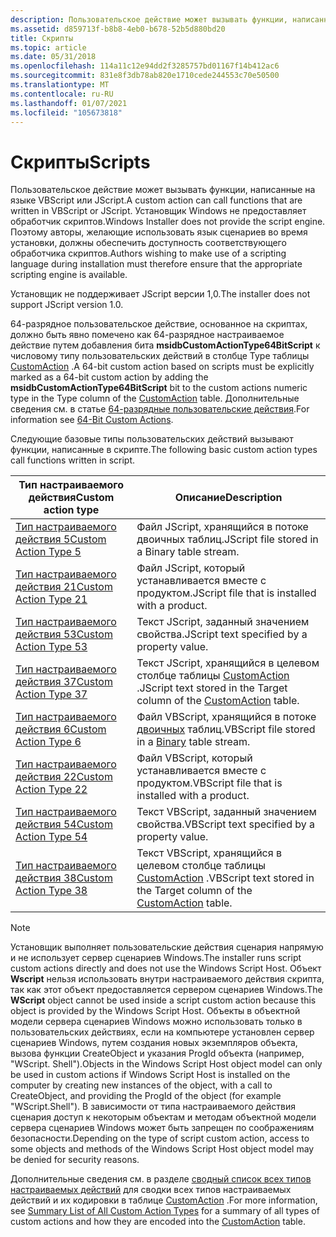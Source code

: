 ```yaml
---
description: Пользовательское действие может вызывать функции, написанные на языке VBScript или JScript.
ms.assetid: d859713f-b8b8-4eb0-b678-52b5d880bd20
title: Скрипты
ms.topic: article
ms.date: 05/31/2018
ms.openlocfilehash: 114a11c12e94dd2f3285757bd01167f14b412ac6
ms.sourcegitcommit: 831e8f3db78ab820e1710cede244553c70e50500
ms.translationtype: MT
ms.contentlocale: ru-RU
ms.lasthandoff: 01/07/2021
ms.locfileid: "105673818"
---
```

# <a name="scripts"></a><span data-ttu-id="a4c6c-103">Скрипты</span><span class="sxs-lookup"><span data-stu-id="a4c6c-103">Scripts</span></span>

<span data-ttu-id="a4c6c-104">Пользовательское действие может вызывать функции, написанные на языке VBScript или JScript.</span><span class="sxs-lookup"><span data-stu-id="a4c6c-104">A custom action can call functions that are written in VBScript or JScript.</span></span> <span data-ttu-id="a4c6c-105">Установщик Windows не предоставляет обработчик скриптов.</span><span class="sxs-lookup"><span data-stu-id="a4c6c-105">Windows Installer does not provide the script engine.</span></span> <span data-ttu-id="a4c6c-106">Поэтому авторы, желающие использовать язык сценариев во время установки, должны обеспечить доступность соответствующего обработчика скриптов.</span><span class="sxs-lookup"><span data-stu-id="a4c6c-106">Authors wishing to make use of a scripting language during installation must therefore ensure that the appropriate scripting engine is available.</span></span>

<span data-ttu-id="a4c6c-107">Установщик не поддерживает JScript версии 1,0.</span><span class="sxs-lookup"><span data-stu-id="a4c6c-107">The installer does not support JScript version 1.0.</span></span>

<span data-ttu-id="a4c6c-108">64-разрядное пользовательское действие, основанное на скриптах, должно быть явно помечено как 64-разрядное настраиваемое действие путем добавления бита **msidbCustomActionType64BitScript** к числовому типу пользовательских действий в столбце Type таблицы [CustomAction](customaction-table.md) .</span><span class="sxs-lookup"><span data-stu-id="a4c6c-108">A 64-bit custom action based on scripts must be explicitly marked as a 64-bit custom action by adding the **msidbCustomActionType64BitScript** bit to the custom actions numeric type in the Type column of the [CustomAction](customaction-table.md) table.</span></span> <span data-ttu-id="a4c6c-109">Дополнительные сведения см. в статье [64-разрядные пользовательские действия](64-bit-custom-actions.md).</span><span class="sxs-lookup"><span data-stu-id="a4c6c-109">For information see [64-Bit Custom Actions](64-bit-custom-actions.md).</span></span>

<span data-ttu-id="a4c6c-110">Следующие базовые типы пользовательских действий вызывают функции, написанные в скрипте.</span><span class="sxs-lookup"><span data-stu-id="a4c6c-110">The following basic custom action types call functions written in script.</span></span>



| <span data-ttu-id="a4c6c-111">Тип настраиваемого действия</span><span class="sxs-lookup"><span data-stu-id="a4c6c-111">Custom action type</span></span>                                 | <span data-ttu-id="a4c6c-112">Описание</span><span class="sxs-lookup"><span data-stu-id="a4c6c-112">Description</span></span>                                                                                    |
|----------------------------------------------------|------------------------------------------------------------------------------------------------|
| [<span data-ttu-id="a4c6c-113">Тип настраиваемого действия 5</span><span class="sxs-lookup"><span data-stu-id="a4c6c-113">Custom Action Type 5</span></span>](custom-action-type-5.md)   | <span data-ttu-id="a4c6c-114">Файл JScript, хранящийся в потоке двоичных таблиц.</span><span class="sxs-lookup"><span data-stu-id="a4c6c-114">JScript file stored in a Binary table stream.</span></span>                                                  |
| [<span data-ttu-id="a4c6c-115">Тип настраиваемого действия 21</span><span class="sxs-lookup"><span data-stu-id="a4c6c-115">Custom Action Type 21</span></span>](custom-action-type-21.md) | <span data-ttu-id="a4c6c-116">Файл JScript, который устанавливается вместе с продуктом.</span><span class="sxs-lookup"><span data-stu-id="a4c6c-116">JScript file that is installed with a product.</span></span>                                                 |
| [<span data-ttu-id="a4c6c-117">Тип настраиваемого действия 53</span><span class="sxs-lookup"><span data-stu-id="a4c6c-117">Custom Action Type 53</span></span>](custom-action-type-53.md) | <span data-ttu-id="a4c6c-118">Текст JScript, заданный значением свойства.</span><span class="sxs-lookup"><span data-stu-id="a4c6c-118">JScript text specified by a property value.</span></span>                                                    |
| [<span data-ttu-id="a4c6c-119">Тип настраиваемого действия 37</span><span class="sxs-lookup"><span data-stu-id="a4c6c-119">Custom Action Type 37</span></span>](custom-action-type-37.md) | <span data-ttu-id="a4c6c-120">Текст JScript, хранящийся в целевом столбце таблицы [CustomAction](customaction-table.md) .</span><span class="sxs-lookup"><span data-stu-id="a4c6c-120">JScript text stored in the Target column of the [CustomAction](customaction-table.md) table.</span></span>  |
| [<span data-ttu-id="a4c6c-121">Тип настраиваемого действия 6</span><span class="sxs-lookup"><span data-stu-id="a4c6c-121">Custom Action Type 6</span></span>](custom-action-type-6.md)   | <span data-ttu-id="a4c6c-122">Файл VBScript, хранящийся в потоке [двоичных](binary-table.md) таблиц.</span><span class="sxs-lookup"><span data-stu-id="a4c6c-122">VBScript file stored in a [Binary](binary-table.md) table stream.</span></span>                             |
| [<span data-ttu-id="a4c6c-123">Тип настраиваемого действия 22</span><span class="sxs-lookup"><span data-stu-id="a4c6c-123">Custom Action Type 22</span></span>](custom-action-type-22.md) | <span data-ttu-id="a4c6c-124">Файл VBScript, который устанавливается вместе с продуктом.</span><span class="sxs-lookup"><span data-stu-id="a4c6c-124">VBScript file that is installed with a product.</span></span>                                                |
| [<span data-ttu-id="a4c6c-125">Тип настраиваемого действия 54</span><span class="sxs-lookup"><span data-stu-id="a4c6c-125">Custom Action Type 54</span></span>](custom-action-type-54.md) | <span data-ttu-id="a4c6c-126">Текст VBScript, заданный значением свойства.</span><span class="sxs-lookup"><span data-stu-id="a4c6c-126">VBScript text specified by a property value.</span></span>                                                   |
| [<span data-ttu-id="a4c6c-127">Тип настраиваемого действия 38</span><span class="sxs-lookup"><span data-stu-id="a4c6c-127">Custom Action Type 38</span></span>](custom-action-type-38.md) | <span data-ttu-id="a4c6c-128">Текст VBScript, хранящийся в целевом столбце таблицы [CustomAction](customaction-table.md) .</span><span class="sxs-lookup"><span data-stu-id="a4c6c-128">VBScript text stored in the Target column of the [CustomAction](customaction-table.md) table.</span></span> |



 

> [!Note]  
> <span data-ttu-id="a4c6c-129">Установщик выполняет пользовательские действия сценария напрямую и не использует сервер сценариев Windows.</span><span class="sxs-lookup"><span data-stu-id="a4c6c-129">The installer runs script custom actions directly and does not use the Windows Script Host.</span></span> <span data-ttu-id="a4c6c-130">Объект **Wscript** нельзя использовать внутри настраиваемого действия скрипта, так как этот объект предоставляется сервером сценариев Windows.</span><span class="sxs-lookup"><span data-stu-id="a4c6c-130">The **WScript** object cannot be used inside a script custom action because this object is provided by the Windows Script Host.</span></span> <span data-ttu-id="a4c6c-131">Объекты в объектной модели сервера сценариев Windows можно использовать только в пользовательских действиях, если на компьютере установлен сервер сценариев Windows, путем создания новых экземпляров объекта, вызова функции CreateObject и указания ProgId объекта (например, "WScript. Shell").</span><span class="sxs-lookup"><span data-stu-id="a4c6c-131">Objects in the Windows Script Host object model can only be used in custom actions if Windows Script Host is installed on the computer by creating new instances of the object, with a call to CreateObject, and providing the ProgId of the object (for example "WScript.Shell").</span></span> <span data-ttu-id="a4c6c-132">В зависимости от типа настраиваемого действия сценария доступ к некоторым объектам и методам объектной модели сервера сценариев Windows может быть запрещен по соображениям безопасности.</span><span class="sxs-lookup"><span data-stu-id="a4c6c-132">Depending on the type of script custom action, access to some objects and methods of the Windows Script Host object model may be denied for security reasons.</span></span>

 

<span data-ttu-id="a4c6c-133">Дополнительные сведения см. в разделе [сводный список всех типов настраиваемых действий](summary-list-of-all-custom-action-types.md) для сводки всех типов настраиваемых действий и их кодировки в таблице [CustomAction](customaction-table.md) .</span><span class="sxs-lookup"><span data-stu-id="a4c6c-133">For more information, see [Summary List of All Custom Action Types](summary-list-of-all-custom-action-types.md) for a summary of all types of custom actions and how they are encoded into the [CustomAction](customaction-table.md) table.</span></span>

 

 



